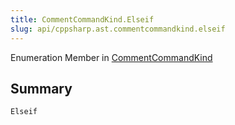```yaml
---
title: CommentCommandKind.Elseif
slug: api/cppsharp.ast.commentcommandkind.elseif
---
```

Enumeration Member in [CommentCommandKind](/api/cppsharp/ast/commentcommandkind)

## Summary



```csharp
Elseif
```

